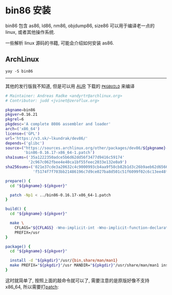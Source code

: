 # bin86 安装

bin86 包含 as86, ld86, nm86, objdump86, size86 可以用于编译老一点的 linux, 或者其他操作系统.

一些解析 linux 源码的书籍, 可能会介绍如何安装 as86.

## ArchLinux

```
yay -S bin86
```

---

其他的发行版我不知道, 但是可以用 [AUR](https://aur.archlinux.org/packages/bin86) 下载的 [`PKGBUILD`](https://aur.archlinux.org/cgit/aur.git/tree/PKGBUILD?h=bin86) 来编译

```bash
# Maintainer: Andreas Radke <andyrtr@archlinux.org>
# Contributor: judd <jvinet@zeroflux.org>

pkgname=bin86
pkgver=0.16.21
pkgrel=6
pkgdesc='A complete 8086 assembler and loader'
arch=('x86_64')
license=('GPL')
url='https://v3.sk/~lkundrak/dev86/'
depends=('glibc')
source=("https://sources.archlinux.org/other/packages/dev86/${pkgname}-${pkgver}.tar.gz"
        'bin86-0.16.17-x86_64-1.patch')
sha1sums=('35a1222350adce5b6d62dd56f3477d9416c59174'
          '2c967c062fbee4e40ca1bf55feec2033e132e0a9')
sha256sums=('021e37cde3a20632c4c9000993cb4aa9f58cb82b1d3c26b9aeb62d6566925738'
            'f5174f7f703bb21486196c7d9ce027ba8d501c51f6099f02c6c13ee48fc861db')

prepare() {
  cd "${pkgname}-${pkgver}"

  patch -Np1 < ../bin86-0.16.17-x86_64-1.patch
}

build() {
  cd "${pkgname}-${pkgver}"

  make \
    CFLAGS="${CFLAGS} -Wno-implicit-int -Wno-implicit-function-declaration" \
    PREFIX=/usr
}

package() {
  cd "${pkgname}-${pkgver}"

  install -d "${pkgdir}"/usr/{bin,share/man/man1}
  make PREFIX="${pkgdir}"/usr MANDIR="${pkgdir}"/usr/share/man/man1 install
}
```

这时就简单了, 按照上面的敲命令就可以了, 需要注意的是原版好像不支持 x86_64, 所以需要打[patch](https://aur.archlinux.org/cgit/aur.git/tree/bin86-0.16.17-x86_64-1.patch?h=bin86):

